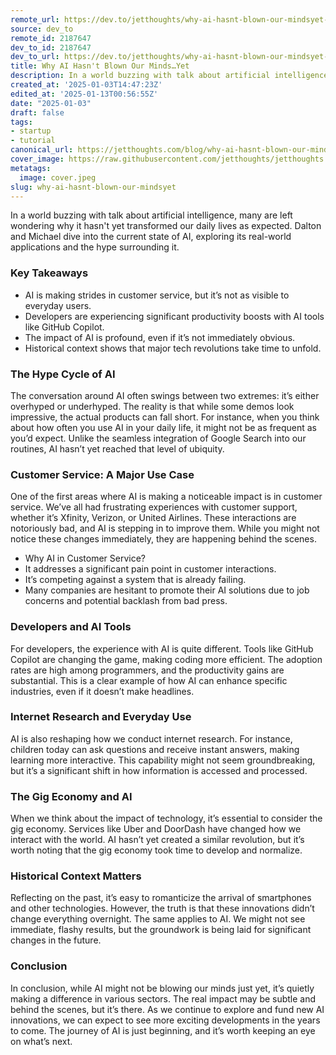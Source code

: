 ```yaml
---
remote_url: https://dev.to/jetthoughts/why-ai-hasnt-blown-our-mindsyet-1f7e
source: dev_to
remote_id: 2187647
dev_to_id: 2187647
dev_to_url: https://dev.to/jetthoughts/why-ai-hasnt-blown-our-mindsyet-1f7e
title: Why AI Hasn't Blown Our Minds…Yet
description: In a world buzzing with talk about artificial intelligence, many are left wondering why it hasn't yet...
created_at: '2025-01-03T14:47:23Z'
edited_at: '2025-01-13T00:56:55Z'
date: "2025-01-03"
draft: false
tags:
- startup
- tutorial
canonical_url: https://jetthoughts.com/blog/why-ai-hasnt-blown-our-mindsyet/
cover_image: https://raw.githubusercontent.com/jetthoughts/jetthoughts.github.io/master/content/blog/why-ai-hasnt-blown-our-mindsyet/cover.jpeg
metatags:
  image: cover.jpeg
slug: why-ai-hasnt-blown-our-mindsyet
---
```

In a world buzzing with talk about artificial intelligence, many are left wondering why it hasn't yet transformed our daily lives as expected. Dalton and Michael dive into the current state of AI, exploring its real-world applications and the hype surrounding it.

### Key Takeaways

*   AI is making strides in customer service, but it’s not as visible to everyday users.
*   Developers are experiencing significant productivity boosts with AI tools like GitHub Copilot.
*   The impact of AI is profound, even if it’s not immediately obvious.
*   Historical context shows that major tech revolutions take time to unfold.

### The Hype Cycle of AI

The conversation around AI often swings between two extremes: it’s either overhyped or underhyped. The reality is that while some demos look impressive, the actual products can fall short. For instance, when you think about how often you use AI in your daily life, it might not be as frequent as you’d expect. Unlike the seamless integration of Google Search into our routines, AI hasn’t yet reached that level of ubiquity.

### Customer Service: A Major Use Case

One of the first areas where AI is making a noticeable impact is in customer service. We’ve all had frustrating experiences with customer support, whether it’s Xfinity, Verizon, or United Airlines. These interactions are notoriously bad, and AI is stepping in to improve them. While you might not notice these changes immediately, they are happening behind the scenes.

*   Why AI in Customer Service?
  *   It addresses a significant pain point in customer interactions.
  *   It’s competing against a system that is already failing.
  *   Many companies are hesitant to promote their AI solutions due to job concerns and potential backlash from bad press.

### Developers and AI Tools

For developers, the experience with AI is quite different. Tools like GitHub Copilot are changing the game, making coding more efficient. The adoption rates are high among programmers, and the productivity gains are substantial. This is a clear example of how AI can enhance specific industries, even if it doesn’t make headlines.

### Internet Research and Everyday Use

AI is also reshaping how we conduct internet research. For instance, children today can ask questions and receive instant answers, making learning more interactive. This capability might not seem groundbreaking, but it’s a significant shift in how information is accessed and processed.

### The Gig Economy and AI

When we think about the impact of technology, it’s essential to consider the gig economy. Services like Uber and DoorDash have changed how we interact with the world. AI hasn’t yet created a similar revolution, but it’s worth noting that the gig economy took time to develop and normalize.

### Historical Context Matters

Reflecting on the past, it’s easy to romanticize the arrival of smartphones and other technologies. However, the truth is that these innovations didn’t change everything overnight. The same applies to AI. We might not see immediate, flashy results, but the groundwork is being laid for significant changes in the future.

### Conclusion

In conclusion, while AI might not be blowing our minds just yet, it’s quietly making a difference in various sectors. The real impact may be subtle and behind the scenes, but it’s there. As we continue to explore and fund new AI innovations, we can expect to see more exciting developments in the years to come. The journey of AI is just beginning, and it’s worth keeping an eye on what’s next.
